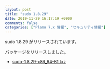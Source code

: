 ```yaml
---
layout: post
title: "sudo 1.8.29"
date: 2019-11-29 16:17:19 +0900
comments: false
categories: ["Plamo 7.x 情報", "セキュリティ情報"]
---
```

<!--
セキュリティホールの修正を含む sudo 1.8.29 がリリースされています。詳しくは以下をご覧ください。
-->
sudo 1.8.29 がリリースされています。

<!--
* [Potential bypass of Runas user restrictions](https://www.sudo.ws/alerts/minus_1_uid.html)
-->

パッケージをリリースしました。

* [sudo-1.8.29-x86_64-B1.txz](http://repository.plamolinux.org/pub/linux/Plamo/Plamo-7.x/x86_64/plamo/00_base/sudo-1.8.29-x86_64-B1.txz)
